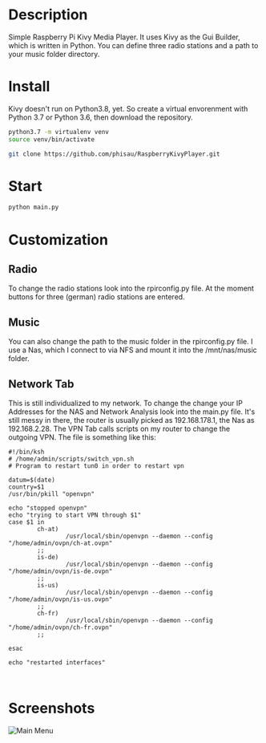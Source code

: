 # Description
Simple Raspberry Pi Kivy Media Player. It uses Kivy as the Gui Builder, which is written in Python. You can define three radio stations and a path to your music folder directory. 

# Install
Kivy doesn't run on Python3.8, yet. So create a virtual envorenment with Python 3.7 or Python 3.6, then download the repository.
```bash
python3.7 -m virtualenv venv
source venv/bin/activate

git clone https://github.com/phisau/RaspberryKivyPlayer.git
```
# Start
```bash
python main.py
```

# Customization
## Radio
To change the radio stations look into the rpirconfig.py file. At the moment buttons for three (german) radio stations are entered.
## Music
You can also change the path to the music folder in the rpirconfig.py file. I use a Nas, which I connect to via NFS and mount it into the /mnt/nas/music folder.

## Network Tab
This is still individualized to my network. To change the change your IP Addresses for the NAS and Network Analysis look into the main.py file. It's still messy in there, the router is usually picked as 192.168.178.1, the Nas as 192.168.2.28. The VPN Tab calls scripts on my router to change the outgoing VPN. The file is something like this:

```ksh
#!/bin/ksh
# /home/admin/scripts/switch_vpn.sh
# Program to restart tun0 in order to restart vpn

datum=$(date)
country=$1
/usr/bin/pkill "openvpn"

echo "stopped openvpn"
echo "trying to start VPN through $1" 
case $1 in
        ch-at) 
                /usr/local/sbin/openvpn --daemon --config "/home/admin/ovpn/ch-at.ovpn"
        ;;
        is-de) 
                /usr/local/sbin/openvpn --daemon --config "/home/admin/ovpn/is-de.ovpn"
        ;;
        is-us) 
                /usr/local/sbin/openvpn --daemon --config "/home/admin/ovpn/is-us.ovpn"
        ;;
        ch-fr) 
                /usr/local/sbin/openvpn --daemon --config "/home/admin/ovpn/ch-fr.ovpn"
        ;;

esac

echo "restarted interfaces"

 
```

# Screenshots
![Main Menu](https://user-images.githubusercontent.com/28599991/84600211-00be4700-ae78-11ea-942d-e183d2be7ff3.png)
